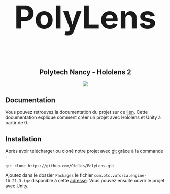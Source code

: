 <div align=center>
  <p style="font-size: 100px; font-weight: bold;">PolyLens</p>
  <h2>Polytech Nancy - Hololens 2</h2>
  <img src="https://skillicons.dev/icons?i=cs,unity,visualstudio">
</div>

## Documentation

Vous pouvez retrouvez la documentation du projet sur ce [lien](https://washifr.github.io/PolyLens-Doc/). Cette documentation explique comment créer un projet avec Hololens et Unity à partir de 0.

## Installation

Après avoir télécharger ou cloné notre projet avec [git](https://git-scm.com/) grâce à la commande :

```git
git clone https://github.com/Okiles/PolyLens.git
```

Ajoutez dans le dossier `Packages` le fichier `com.ptc.vuforia.engine-10.21.3.tgz` disponible à cette [adresse](https://mega.nz/file/z5ZnRCJB#CNE9upLpB8sef3sR_zjj8BwyJHtrOVZrD_4OX0f0hPo). Vous pouvez ensuite ouvrir le projet avec Unity.
